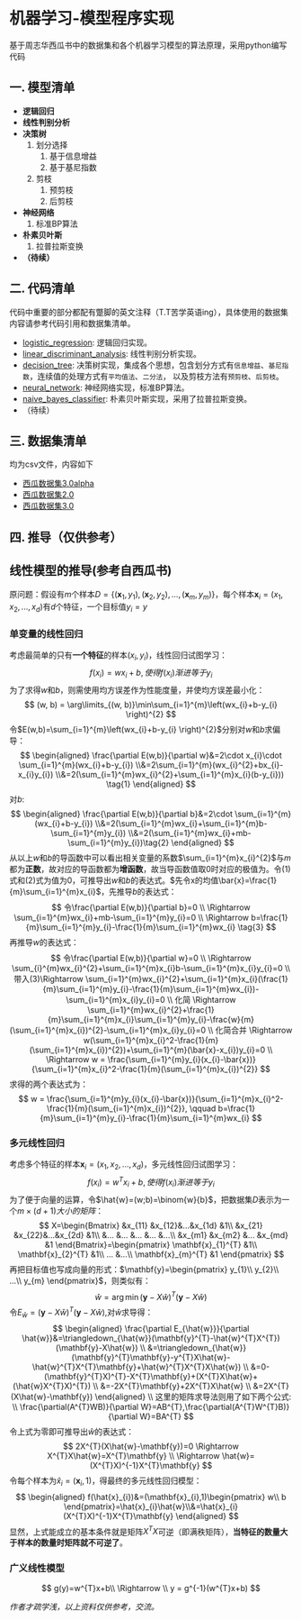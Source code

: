 # 机器学习-模型程序实现
基于周志华西瓜书中的数据集和各个机器学习模型的算法原理，采用python编写代码
## 一. 模型清单
* **逻辑回归**
* **线性判别分析**
* **决策树**  
	1. 划分选择  
		1. 基于信息增益  
    	2. 基于基尼指数  
	2. 剪枝  
		1. 预剪枝  
		2. 后剪枝  
* **神经网络**  
	1. 标准BP算法  
* **朴素贝叶斯**  
	1. 拉普拉斯变换
* **（待续）**
## 二. 代码清单
代码中重要的部分都配有蹩脚的英文注释（T.T苦学英语ing），具体使用的数据集内容请参考代码引用和数据集清单。
* [logistic_regression](https://github.com/SkecisAI/ML-Practice/blob/master/logistic_regression.py): 逻辑回归实现。
* [linear_discriminant_analysis](https://github.com/SkecisAI/ML-Practice/blob/master/linear_discriminant_analysis.py): 线性判别分析实现。
* [decision_tree](https://github.com/SkecisAI/ML-Practice/blob/master/decision_tree.py): 决策树实现，集成各个思想，包含划分方式有`信息增益`、`基尼指数`，连续值的处理方式有`平均值法`、`二分法`，
				 以及剪枝方法有`预剪枝`、`后剪枝`。
* [neural_network](https://github.com/SkecisAI/ML-Practice/blob/master/neural_network.py): 神经网络实现，标准BP算法。
* [naive_bayes_classifier](https://github.com/SkecisAI/ML-Practice/blob/master/naive_bayes_classifier.py): 朴素贝叶斯实现，采用了拉普拉斯变换。
* （待续）
## 三. 数据集清单
均为csv文件，内容如下
* [西瓜数据集3.0alpha](https://github.com/SkecisAI/ML-Practice/blob/master/watermelon.csv)
* [西瓜数据集2.0](https://github.com/SkecisAI/ML-Practice/blob/master/watermelon4.csv)  
* [西瓜数据集3.0](https://github.com/SkecisAI/ML-Practice/blob/master/watermelon3.csv)
## 四. 推导（仅供参考）
## 线性模型的推导(参考自西瓜书)

原问题：假设有$m$个样本$D=\left\{(\mathbf{x}_{1},y_{1}),(\mathbf{x}_{2},y_{2}),...,(\mathbf{x}_{m},y_{m}) \right\}$，每个样本$\mathbf{x}_{i}=\left ( x_{1},x_{2},...,x_{d} \right )$有$d$个特征，一个目标值$y_{i}=y$

### 单变量的线性回归

考虑最简单的只有**一个特征**的样本$(x_{i}, y_{i})$，线性回归试图学习：
$$
f(x_{i})=wx_{i}+b,使得f(x_{i})渐进等于y_{i}
$$
为了求得$w$和$b$，则需使用均方误差作为性能度量，并使均方误差最小化：
$$
(w, b) = \arg\limits_{(w, b)}\min\sum_{i=1}^{m}\left(wx_{i}+b-y_{i} \right)^{2}
$$
令$E(w,b)=\sum_{i=1}^{m}\left(wx_{i}+b-y_{i} \right)^{2}$分别对$w$和$b$求偏导：
$$
\begin{aligned}
\frac{\partial E(w,b)}{\partial w}&=2\cdot x_{i}\cdot \sum_{i=1}^{m}(wx_{i}+b-y_{i})
\\&=2\sum_{i=1}^{m}(wx_{i}^{2}+bx_{i}-x_{i}y_{i})
\\&=2(\sum_{i=1}^{m}wx_{i}^{2}+\sum_{i=1}^{m}x_{i}(b-y_{i})) \tag{1}
\end{aligned}
$$
对$b$:
$$
\begin{aligned}
\frac{\partial E(w,b)}{\partial b}&=2\cdot \sum_{i=1}^{m}(wx_{i}+b-y_{i})
\\&=2(\sum_{i=1}^{m}wx_{i}+\sum_{i=1}^{m}b-\sum_{i=1}^{m}y_{i})
\\&=2(\sum_{i=1}^{m}wx_{i}+mb-\sum_{i=1}^{m}y_{i})\tag{2}
\end{aligned}
$$
从以上$w$和$b$的导函数中可以看出相关变量的系数$\sum_{i=1}^{m}x_{i}^{2}$与$m$都为**正数**，故对应的导函数都为**增函数**，故当导函数值取0时对应的极值为。令$(1)$式和$(2)$式为值为0，可推导出$w$和$b$的表达式。$先令x的均值\bar{x}=\frac{1}{m}\sum_{i=1}^{m}x_{i}$，先推导$b$的表达式：
$$
令\frac{\partial E(w,b)}{\partial b}=0 \\
\Rightarrow \sum_{i=1}^{m}wx_{i}+mb-\sum_{i=1}^{m}y_{i}=0 \\
\Rightarrow b=\frac{1}{m}\sum_{i=1}^{m}y_{i}-\frac{1}{m}\sum_{i=1}^{m}wx_{i} \tag{3}
$$
再推导$w$的表达式：
$$
令\frac{\partial E(w,b)}{\partial w}=0 \\
\Rightarrow \sum_{i}^{m}wx_{i}^{2}+\sum_{i=1}^{m}x_{i}b-\sum_{i=1}^{m}x_{i}y_{i}=0
\\ 带入(3)\Rightarrow \sum_{i=1}^{m}wx_{i}^{2}+\sum_{i=1}^{m}x_{i}(\frac{1}{m}\sum_{i=1}^{m}y_{i}-\frac{1}{m}\sum_{i=1}^{m}wx_{i})-\sum_{i=1}^{m}x_{i}y_{i}=0
\\ 化简 \Rightarrow \sum_{i=1}^{m}wx_{i}^{2}+\frac{1}{m}\sum_{i=1}^{m}x_{i}\sum_{i=1}^{m}y_{i}-\frac{w}{m}(\sum_{i=1}^{m}x_{i})^{2}-\sum_{i=1}^{m}x_{i}y_{i}=0
\\ 化简合并 \Rightarrow w(\sum_{i=1}^{m}x_{i}^2-\frac{1}{m}(\sum_{i=1}^{m}x_{i})^{2})+\sum_{i=1}^{m}(\bar{x}-x_{i})y_{i}=0
\\ \Rightarrow w = \frac{\sum_{i=1}^{m}y_{i}(x_{i}-\bar{x})}{\sum_{i=1}^{m}x_{i}^2-\frac{1}{m}(\sum_{i=1}^{m}x_{i})^{2}}
$$
求得的两个表达式为：
$$
w = \frac{\sum_{i=1}^{m}y_{i}(x_{i}-\bar{x})}{\sum_{i=1}^{m}x_{i}^2-\frac{1}{m}(\sum_{i=1}^{m}x_{i})^{2}}, \qquad
b=\frac{1}{m}\sum_{i=1}^{m}y_{i}-\frac{1}{m}\sum_{i=1}^{m}wx_{i}
$$

### 多元线性回归

考虑多个特征的样本$\mathbf{x}_{i}=\left ( x_{1},x_{2},...,x_{d} \right )$，多元线性回归试图学习：
$$
f(x_{i})=w^{T}x_{i}+b,使得f(x_{i})渐进等于y_{i}
$$
为了便于向量的运算，令$\hat{w}=(w;b)=\binom{w}{b}$，把数据集$D$表示为一个$m\times(d+1)大小的矩阵：$
$$
X=\begin{Bmatrix}
 &x_{11}  &x_{12}&...&x_{1d} &1\\
 &x_{21}  &x_{22}&...&x_{2d} &1\\
 &...  &...  &...  &... &...\\
 &x_{m1}  &x_{m2}  &...  &x_{md} &1
\end{Bmatrix}=\begin{pmatrix}
\mathbf{x}_{1}^{T} &1\\
\mathbf{x}_{2}^{T} &1\\
... &...\\
\mathbf{x}_{m}^{T} &1
\end{pmatrix}
$$
再把目标值也写成向量的形式：$\mathbf{y}=\begin{pmatrix}
y_{1}\\
y_{2}\\
...\\
y_{m}
\end{pmatrix}$，则类似有：
$$
\hat{w}=\arg\min(\mathbf{y}-X\hat{w})^{T}(\mathbf{y}-X\hat{w})
$$
令$E_{\hat{w}}=(\mathbf{y}-X\hat{w})^{T}(\mathbf{y}-X\hat{w})$,对$\hat{w}$求导得：
$$
\begin{aligned}
\frac{\partial E_{\hat{w}}}{\partial \hat{w}}&=\triangledown_{\hat{w}}(\mathbf{y}^{T}-\hat{w}^{T}X^{T})(\mathbf{y}-X\hat{w})
\\ &=\triangledown_{\hat{w}}(\mathbf{y}^{T}\mathbf{y}-y^{T}X\hat{w}-\hat{w}^{T}X^{T}\mathbf{y}+\hat{w}^{T}X^{T}X\hat{w})
\\ &=0-(\mathbf{y}^{T}X)^{T}-X^{T}\mathbf{y}+(X^{T}X\hat{w}+(\hat{w}X^{T}X)^{T})
\\ &=-2X^{T}\mathbf{y}+2X^{T}X\hat{w}
\\ &=2X^{T}(X\hat{w}-\mathbf{y})
\end{aligned}
\\ 这里的矩阵求导法则用了如下两个公式: \\ 
\frac{\partial(A^{T}WB)}{\partial W}=AB^{T},\frac{\partial(A^{T}W^{T}B)}{\partial W}=BA^{T}
$$
令上式为零即可推导出$\hat{w}$的表达式：
$$
2X^{T}(X\hat{w}-\mathbf{y})=0
\Rightarrow X^{T}X\hat{w}=X^{T}\mathbf{y}
\\ \Rightarrow \hat{w}=(X^{T}X)^{-1}X^{T}\mathbf{y}
$$
令每个样本为$\hat{x}_{i}=(\mathbf{x}_{i},1)$，得最终的多元线性回归模型：
$$
\begin{aligned}
f(\hat{x}_{i})&=(\mathbf{x}_{i},1)\begin{pmatrix}
w\\
b
\end{pmatrix}=\hat{x}_{i}\hat{w}\\&=\hat{x}_{i}(X^{T}X)^{-1}X^{T}\mathbf{y}
\end{aligned}
$$
显然，上式能成立的基本条件就是矩阵$X^{T}X$可逆（即满秩矩阵），**当特征的数量大于样本的数量时矩阵就不可逆了**。

### 广义线性模型

$$
g(y)=w^{T}x+b\\ \Rightarrow \\
y = g^{-1}(w^{T}x+b)
$$

*作者才疏学浅，以上资料仅供参考，交流。*
